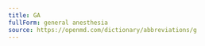 ```yaml
---
title: GA
fullForm: general anesthesia
source: https://openmd.com/dictionary/abbreviations/g
---
```


